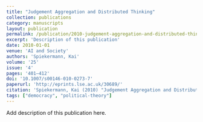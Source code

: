 ```yaml
---
title: "Judgement Aggregation and Distributed Thinking"
collection: publications
category: manuscripts
layout: publication
permalink: /publication/2010-judgement-aggregation-and-distributed-thinking
excerpt: 'Description of this publication'
date: 2010-01-01
venue: 'AI and Society'
authors: 'Spiekermann, Kai'
volume: '25'
issue: '4'
pages: '401–412'
doi: '10.1007/s00146-010-0273-7'
paperurl: 'http://eprints.lse.ac.uk/30689/'
citation: 'Spiekermann, Kai (2010) "Judgement Aggregation and Distributed Thinking", AI and Society, 25(4), pp. 401–412.'
tags: ["democracy", "political-theory"]
---
```


Add description of this publication here.